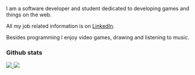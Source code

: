 I am a software developer and student dedicated to developing games and things on the web.

All my job related information is on [LinkedIn](https://www.linkedin.com/in/matija-novosel-616403161/).

Besides programming I enjoy video games, drawing and listening to music.

### Github stats

<a href="https://github.com/MatijaNovosel/">
  <img src="https://github-readme-stats.vercel.app/api/top-langs/?username=MatijaNovosel&layout=compact&langs_count=10&exclude_repo=heroes-of-crimson&hide_title=true" />
</a>
<a href="https://github.com/MatijaNovosel/">
  <img src="https://github-readme-stats.vercel.app/api?username=MatijaNovosel&show_icons=true&line_height=28&hide_title=true&hide_rank=true" />
</a>
